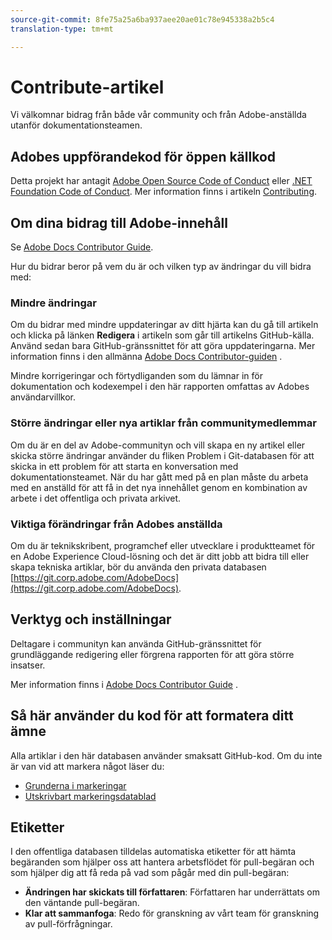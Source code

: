 ```yaml
---
source-git-commit: 8fe75a25a6ba937aee20ae01c78e945338a2b5c4
translation-type: tm+mt

---
```

# Contribute-artikel

Vi välkomnar bidrag från både vår community och från Adobe-anställda utanför dokumentationsteamen.


## Adobes uppförandekod för öppen källkod

Detta projekt har antagit [Adobe Open Source Code of Conduct](code-of-conduct.md) eller [.NET Foundation Code of Conduct](https://dotnetfoundation.org/code-of-conduct). Mer information finns i artikeln [Contributing](contributing.md).

## Om dina bidrag till Adobe-innehåll

Se [Adobe Docs Contributor Guide](https://docs.adobe.com/content/help/en/contributor/contributor-guide/introduction.html).

Hur du bidrar beror på vem du är och vilken typ av ändringar du vill bidra med:

### Mindre ändringar

Om du bidrar med mindre uppdateringar av ditt hjärta kan du gå till artikeln och klicka på länken **Redigera** i artikeln som går till artikelns GitHub-källa. Använd sedan bara GitHub-gränssnittet för att göra uppdateringarna. Mer information finns i den allmänna [Adobe Docs Contributor-guiden](https://docs.adobe.com/content/help/en/contributor/contributor-guide/introduction.html) .

Mindre korrigeringar och förtydliganden som du lämnar in för dokumentation och kodexempel i den här rapporten omfattas av Adobes användarvillkor.

### Större ändringar eller nya artiklar från communitymedlemmar

Om du är en del av Adobe-communityn och vill skapa en ny artikel eller skicka större ändringar använder du fliken Problem i Git-databasen för att skicka in ett problem för att starta en konversation med dokumentationsteamet. När du har gått med på en plan måste du arbeta med en anställd för att få in det nya innehållet genom en kombination av arbete i det offentliga och privata arkivet.

<!--
If you submit a pull request with significant changes to documentation and code examples, you'll see a message in the pull request asking you to submit an online contribution license agreement (CLA). We need you to complete the online form before we can review your pull request.
-->

### Viktiga förändringar från Adobes anställda

Om du är teknikskribent, programchef eller utvecklare i produktteamet för en Adobe Experience Cloud-lösning och det är ditt jobb att bidra till eller skapa tekniska artiklar, bör du använda den privata databasen [https://git.corp.adobe.com/AdobeDocs](https://git.corp.adobe.com/AdobeDocs). <!--Employees from other parts of the Adobe world should use the public repo for minor updates.-->

## Verktyg och inställningar

Deltagare i communityn kan använda GitHub-gränssnittet för grundläggande redigering eller förgrena rapporten för att göra större insatser.

Mer information finns i [Adobe Docs Contributor Guide](https://docs.adobe.com/content/help/en/contributor/contributor-guide/introduction.html) .

## Så här använder du kod för att formatera ditt ämne

Alla artiklar i den här databasen använder smaksatt GitHub-kod. Om du inte är van vid att markera något läser du:

* [Grunderna i markeringar](https://help.github.com/articles/markdown-basics/)
* [Utskrivbart markeringsdatablad](https://guides.github.com/pdfs/markdown-cheatsheet-online.pdf)

## Etiketter

I den offentliga databasen tilldelas automatiska etiketter för att hämta begäranden som hjälper oss att hantera arbetsflödet för pull-begäran och som hjälper dig att få reda på vad som pågår med din pull-begäran:

* **Ändringen har skickats till författaren**: Författaren har underrättats om den väntande pull-begäran.
* **Klar att sammanfoga**: Redo för granskning av vårt team för granskning av pull-förfrågningar.
